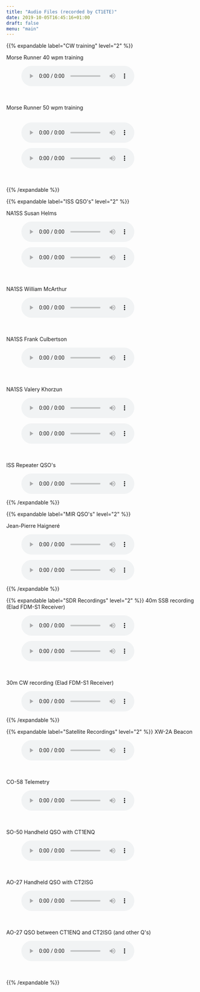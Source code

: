 ```yaml
---
title: "Audio Files (recorded by CT1ETE)"
date: 2019-10-05T16:45:16+01:00
draft: false
menu: "main"
---
```


{{% expandable label="CW training" level="2" %}}

Morse Runner 40 wpm training<br>

<figure {{ with .Get "class" }}class="{{ . }}"{{ end }}>
<audio controls preload="{{ .Get "preload" | default "metadata" }}">
{{ with .Get "src" }}<source src="/audio/MorseRunner_40wpm.wav" type="audio/mpeg">{{ end }}
{{ with .Get "caption" }}<figcaption>{{ . }}</figcaption>{{ end }}
</audio>
</figure>
<br><br>
Morse Runner 50 wpm training<br><br>

<figure {{ with .Get "class" }}class="{{ . }}"{{ end }}>
<audio controls preload="{{ .Get "preload" | default "metadata" }}">
{{ with .Get "src" }}<source src="/audio/MorseRunner50.wav" type="audio/mpeg">{{ end }}
{{ with .Get "caption" }}<figcaption>{{ . }}</figcaption>{{ end }}
</audio>
</figure>

<figure {{ with .Get "class" }}class="{{ . }}"{{ end }}>
<audio controls preload="{{ .Get "preload" | default "metadata" }}">
{{ with .Get "src" }}<source src="/audio/MorseRunner_50wpm.wav" type="audio/mpeg">{{ end }}
{{ with .Get "caption" }}<figcaption>{{ . }}</figcaption>{{ end }}
</audio>
</figure>
<br><br>
{{% /expandable %}}

{{% expandable label="ISS QSO's" level="2" %}}

NA1SS Susan Helms<br>

<figure {{ with .Get "class" }}class="{{ . }}"{{ end }}>
<audio controls preload="{{ .Get "preload" | default "metadata" }}">
{{ with .Get "src" }}<source src="/audio/iss2362001.mp3" type="audio/mpeg">{{ end }}
{{ with .Get "caption" }}<figcaption>{{ . }}</figcaption>{{ end }}
</audio>
</figure>

<figure {{ with .Get "class" }}class="{{ . }}"{{ end }}>
<audio controls preload="{{ .Get "preload" | default "metadata" }}">
{{ with .Get "src" }}<source src="/audio/iss2462001.mp3" type="audio/mpeg">{{ end }}
{{ with .Get "caption" }}<figcaption>{{ . }}</figcaption>{{ end }}
</audio>
</figure>
<br><br>
NA1SS William McArthur

<figure {{ with .Get "class" }}class="{{ . }}"{{ end }}>
<audio controls preload="{{ .Get "preload" | default "metadata" }}">
{{ with .Get "src" }}<source src="/audio/na1ss_bill.mp3" type="audio/mpeg">{{ end }}
{{ with .Get "caption" }}<figcaption>{{ . }}</figcaption>{{ end }}
</audio>
</figure>
<br><br>
NA1SS Frank Culbertson

<figure {{ with .Get "class" }}class="{{ . }}"{{ end }}>
<audio controls preload="{{ .Get "preload" | default "metadata" }}">
{{ with .Get "src" }}<source src="/audio/frank_iss21102001.mp3" type="audio/mpeg">{{ end }}
{{ with .Get "caption" }}<figcaption>{{ . }}</figcaption>{{ end }}
</audio>
</figure>
<br><br>
NA1SS Valery Khorzun


<figure {{ with .Get "class" }}class="{{ . }}"{{ end }}>
<audio controls preload="{{ .Get "preload" | default "metadata" }}">
{{ with .Get "src" }}<source src="/audio/valery22062002.mp3" type="audio/mpeg">{{ end }}
{{ with .Get "caption" }}<figcaption>{{ . }}</figcaption>{{ end }}
</audio>
</figure>

<figure {{ with .Get "class" }}class="{{ . }}"{{ end }}>
<audio controls preload="{{ .Get "preload" | default "metadata" }}">
{{ with .Get "src" }}<source src="/audio/valery23062002.mp3" type="audio/mpeg">{{ end }}
{{ with .Get "caption" }}<figcaption>{{ . }}</figcaption>{{ end }}
</audio>
</figure>
<br><br>
ISS Repeater QSO's


<figure {{ with .Get "class" }}class="{{ . }}"{{ end }}>
<audio controls preload="{{ .Get "preload" | default "metadata" }}">
{{ with .Get "src" }}<source src="/audio/ct1ete_iss_repetidor.mp3" type="audio/mpeg">{{ end }}
{{ with .Get "caption" }}<figcaption>{{ . }}</figcaption>{{ end }}
</audio>
</figure>

{{% /expandable %}}


{{% expandable label="MIR QSO's" level="2" %}}

Jean-Pierre Haigneré
<br>
<figure {{ with .Get "class" }}class="{{ . }}"{{ end }}>
<audio controls preload="{{ .Get "preload" | default "metadata" }}">
{{ with .Get "src" }}<source src="/audio/mir14899.mp3" type="audio/mpeg">{{ end }}
{{ with .Get "caption" }}<figcaption>{{ . }}</figcaption>{{ end }}
</audio>
</figure>

<figure {{ with .Get "class" }}class="{{ . }}"{{ end }}>
<audio controls preload="{{ .Get "preload" | default "metadata" }}">
{{ with .Get "src" }}<source src="/audio/mir15899.mp3" type="audio/mpeg">{{ end }}
{{ with .Get "caption" }}<figcaption>{{ . }}</figcaption>{{ end }}
</audio>
</figure>

{{% /expandable %}}

{{% expandable label="SDR Recordings" level="2" %}}
40m SSB recording (Elad FDM-S1 Receiver)
<br>
<figure {{ with .Get "class" }}class="{{ . }}"{{ end }}>
<audio controls preload="{{ .Get "preload" | default "metadata" }}">
{{ with .Get "src" }}<source src="/audio/7MHz_Ham.wav" type="audio/mpeg">{{ end }}
{{ with .Get "caption" }}<figcaption>{{ . }}</figcaption>{{ end }}
</audio>
</figure>

<figure {{ with .Get "class" }}class="{{ . }}"{{ end }}>
<audio controls preload="{{ .Get "preload" | default "metadata" }}">
{{ with .Get "src" }}<source src="/audio/7MHz_Ham2.wav" type="audio/mpeg">{{ end }}
{{ with .Get "caption" }}<figcaption>{{ . }}</figcaption>{{ end }}
</audio>
</figure>
<br><br>
30m CW recording (Elad FDM-S1 Receiver)

<figure {{ with .Get "class" }}class="{{ . }}"{{ end }}>
<audio controls preload="{{ .Get "preload" | default "metadata" }}">
{{ with .Get "src" }}<source src="/audio/10MHz_Ham.wav" type="audio/mpeg">{{ end }}
{{ with .Get "caption" }}<figcaption>{{ . }}</figcaption>{{ end }}
</audio>
</figure>

{{% /expandable %}}

{{% expandable label="Satellite Recordings" level="2" %}}
XW-2A Beacon

<figure {{ with .Get "class" }}class="{{ . }}"{{ end }}>
<audio controls preload="{{ .Get "preload" | default "metadata" }}">
{{ with .Get "src" }}<source src="/audio/XW-2A_beacon.mp3" type="audio/mpeg">{{ end }}
{{ with .Get "caption" }}<figcaption>{{ . }}</figcaption>{{ end }}
</audio>
</figure>
<br><br>
CO-58 Telemetry

<figure {{ with .Get "class" }}class="{{ . }}"{{ end }}>
<audio controls preload="{{ .Get "preload" | default "metadata" }}">
{{ with .Get "src" }}<source src="/audio/co-58.wav" type="audio/mpeg">{{ end }}
{{ with .Get "caption" }}<figcaption>{{ . }}</figcaption>{{ end }}
</audio>
</figure>
<br><br>
SO-50 Handheld QSO with CT1ENQ

<figure {{ with .Get "class" }}class="{{ . }}"{{ end }}>
<audio controls preload="{{ .Get "preload" | default "metadata" }}">
{{ with .Get "src" }}<source src="/audio/2007_01_23-SO50_01_40kbps.mp3" type="audio/mpeg">{{ end }}
{{ with .Get "caption" }}<figcaption>{{ . }}</figcaption>{{ end }}
</audio>
</figure>
<br><br>
AO-27 Handheld QSO with CT2ISG

<figure {{ with .Get "class" }}class="{{ . }}"{{ end }}>
<audio controls preload="{{ .Get "preload" | default "metadata" }}">
{{ with .Get "src" }}<source src="/audio/2007_02_10_AO27_02.mp3" type="audio/mpeg">{{ end }}
{{ with .Get "caption" }}<figcaption>{{ . }}</figcaption>{{ end }}
</audio>
</figure>
<br><br>
AO-27 QSO between CT1ENQ and CT2ISG (and other Q's)

<figure {{ with .Get "class" }}class="{{ . }}"{{ end }}>
<audio controls preload="{{ .Get "preload" | default "metadata" }}">
{{ with .Get "src" }}<source src="/audio/2007_02_13_CT1ENQ_CT2ISG_AO27.mp3" type="audio/mpeg">{{ end }}
{{ with .Get "caption" }}<figcaption>{{ . }}</figcaption>{{ end }}
</audio>
</figure>
<br><br>
{{% /expandable %}}
